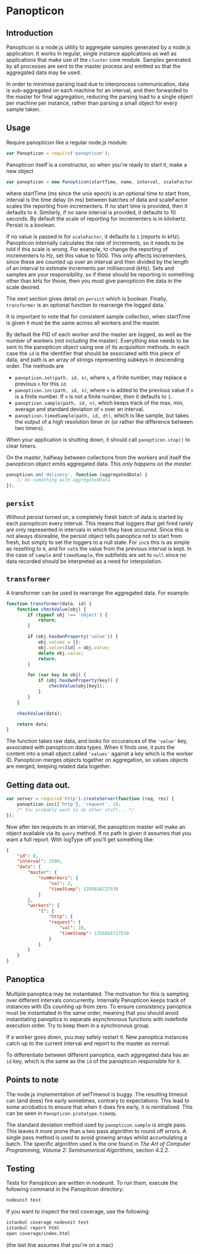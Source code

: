 # Panopticon

## Introduction

Panopticon is a node.js utility to aggregate samples generated by a node.js application. It works in regular, single instance applications as well as applications that make use of the `cluster` core module. Samples generated by all processes are sent to the master process and emitted so that the aggregated data may be used.

In order to minimise parsing load due to interprocess communication, data is sub-aggregated on each machine for an interval, and then forwarded to the master for final aggregation, reducing the parsing load to a single object per machine per instance, rather than parsing a small object for every sample taken.

## Usage

Require panopticon like a regular node.js module:

```javascript
var Panopticon = require('panopticon');
```

Panopticon itself is a constructor, so when you're ready to start it, make a new object

```javascript
var panopticon = new Panopticon(startTime, name, interval, scaleFactor, persist, transformer);
```

where startTime (ms since the unix epoch) is an optional time to start from, interval is the time delay (in ms) between batches of data and scaleFactor scales the reporting from incrementers. If no start time is provided, then it defaults to `0`. Similarly, if no sane interval is provided, it defaults to 10 seconds. By default the scale of reporting for incrementers is in kilohertz. Persist is a boolean.

If no value is passed in for `scaleFactor`, it defaults to `1` (reports in kHz). Panopticon internally calculates the rate of increments, so it needs to be told if this scale is wrong. For example, to change the reporting of incrementers to Hz, set this value to 1000. This only affects incrementers, since these are counted up over an interval and then divided by the length of an interval to estimate increments per millisecond (kHz). Sets and samples are your responsibility, so if these should be reporting in something other than kHz for those, then you must give panopticon the data in the scale desired.

The next section gives detail on `persist` which is boolean. Finally, `transformer` is an optional function to rearrange the logged data.`

It is important to note that for consistent sample collection, when startTime is given it must be the same across all workers and the master.

By default the PID of each worker and the master are logged, as well as the number of workers (not including the master). Everything else needs to be sent to the panopticon object using one of its acquisition methods. In each case the `id` is the identifier that should be associated with this piece of data, and path is an array of strings representing subkeys in descending order. The methods are

 - `panopticon.set(path, id, n)`, where `n`, a finite number, may replace a previous `n` for this `id`.
 - `panopticon.inc(path, id, n)`, where `n` is added to the previous value if `n` is a finite number. If `n` is not a finite number, then it defaults to `1`.
 - `panopticon.sample(path, id, n)`, which keeps track of the max, min, average and standard deviation of `n` over an interval.
 - `panopticon.timedSample(path, id, dt)`, which is like sample, but takes the output of a high resolution timer `dt` (or rather the difference between two timers).

When your application is shutting down, it should call `panopticon.stop()` to clear timers.

On the master, halfway between collections from the workers and itself the panopticon object emits aggregated data. This *only happens on the master*.

```javascript
panopticon.on('delivery', function (aggregatedData) {
	// Do something with aggregatedData
});
```

## `persist`

Without persist turned on, a completely fresh batch of data is started by each panopticon every interval. This means that loggers that get fired rarely are only represented in intervals in which they have occurred. Since this is not always disireable, the persist object tells panoptica not to start from fresh, but simply to set the loggers to a null state. For `inc`s this is as simple as resetting to `0`, and for `set`s the value from the previous interval is kept. In the case of `sample` and `timedSample`, the subfields are set to `null` since no data recorded should be interpreted as a need for interpolation.

## `transformer`

A transformer can be used to rearrange the aggregated data. For example:

```javascript
function transformer(data, id) {
	function checkValue(obj) {
		if (typeof obj !== 'object') {
			return;
		}

		if (obj.hasOwnProperty('value')) {
			obj.values = {};
			obj.values[id] = obj.value;
			delete obj.value;
			return;
		}

		for (var key in obj) {
			if (obj.hasOwnProperty(key)) {
				checkValue(obj[key]);
			}
		}
	}

	checkValue(data);

	return data;
}
```

The function takes raw data, and looks for occurances of the `'value'` key, associated with panopticon data types. When it finds one, it puts the content into a small object called `'values'` against a key which is the worker ID. Panopticon merges objects together on aggregation, so values objects are merged, keeping related data together.

## Getting data out.

```javascript
var server = require('http').createServer(function (req, res) {
    panopticon.inc(['http'], 'request', 1);
    /* You probably want to do other stuff... */
});
```

Now after ten requests in an interval, the panopticon master will make an object available via its `query` method. If no path is given it assumes that you want a full report. With logType off you'll get something like:

```json
{
    "id": 0,
    "interval": 2500,
    "data": {
        "master": {
            "numWorkers": {
                "val": 2,
                "timeStamp": 1355816727539
            }
        },
        "workers": {
            "1": {
                "http": {
                "request": {
                    "val": 10,
                    "timeStamp": 1355816727539
                }
            }
        }
    }
}
```

## Panoptica

Multiple panoptica may be instantiated. The motivation for this is sampling over different intervals concurrently. Internally Panopticon keeps track of instances with IDs counting up from zero. To ensure consistency panoptica must be instantiated in the same order, meaning that you should avoid instantiating panoptica in separate asynchronous functions with indefinite execution order. Try to keep them in a synchronous group.

If a worker goes down, you may safely restart it. New panoptica instances catch up to the current interval and report to the master as normal.

To differentiate between different panoptica, each aggregated data has an `id` key, which is the same as the `id` of the panopticon responsible for it.

## Points to note

The node.js implementation of setTimeout is buggy. The resulting timeout can (and does) fire early sometimes, contrary to expectations. This lead to some acrobatics to ensure that when it does fire early, it is reinitialised. This can be seen in `Panopticon.prototype.timeUp`.

The standard deviation method used by `panopticon.sample` is single pass. This leaves it more prone than a two pass algorithm to round off errors. A single pass method is used to avoid growing arrays whilst accumulating a batch. The specific algorithm used is the one found in *The Art of Computer Programming, Volume 2: Seminumerical Algorithms*, section 4.2.2.

## Testing

Tests for Panopticon are written in nodeunit. To run them, execute the following command in the Panopitcon directory:

```bash
nodeunit test
```

If you want to inspect the test coverage, use the following:

```bash
istanbul coverage nodeunit test
istanbul report html
open coverage/index.html
```

(the last line assumes that you're on a mac)